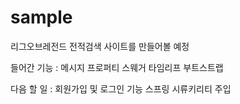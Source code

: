 # sample
리그오브레전드 전적검색 사이트를 만들어볼 예정

들어간 기능 : 
메시지 프로퍼티
스웨거
타임리프
부트스트랩

다음 할 일 :
회원가입 및 로그인 기능
스프링 시류키리티 주입
